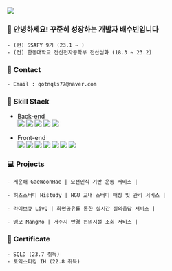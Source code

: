 
<img src="https://capsule-render.vercel.app/api?type=waving&color=auto&height=200&section=header&text=Welcome%20to%20SuBeen's%20GitHub!&fontSize=60" />



### 🌊 안녕하세요! 꾸준히 성장하는 개발자 배수빈입니다
```
- (현) SSAFY 9기 (23.1 ~ )
- (전) 한동대학교 전산전자공학부 전산심화 (18.3 ~ 23.2)
```
### 🤝 Contact 
```
- Email : qotnqls77@naver.com
```
### 🔨 Skill Stack

- Back-end
	<div>
	  <img src="https://img.shields.io/badge/Python-3776AB?style=flat&logo=Python&logoColor=white"/>
	  <img src="https://img.shields.io/badge/Java-007396?style=flat-square&logo=Java&logoColor=white">
	  <img src="https://img.shields.io/badge/Spring-6DB33F?style=flat&logo=Spring&logoColor=white"/>
	  <img src="https://img.shields.io/badge/SpringBoot-6DB33F?style=flat&logo=SpringBoot&logoColor=white"/>
	  <img src="https://img.shields.io/badge/MySQL-4479A1?style=flat&logo=MySQL&logoColor=white"/>	
</div>

- Front-end
	<div>
	<img src="https://img.shields.io/badge/Flutter-61DAFB?style=flat&logo=Flutter&logoColor=white"/>
	 <img src="https://img.shields.io/badge/JavaScript-F7DF1E?style=flat&logo=JavaScript&logoColor=white"/>
	<img src="https://img.shields.io/badge/Vue.js-4FC08D?style=flat&logo=Vue.js&logoColor=white"/>
	<img src="https://img.shields.io/badge/React-61DAFB?style=flat&logo=React&logoColor=white"/>	
	<img src="https://img.shields.io/badge/HTML5-E34F26?style=flat&logo=HTML5&logoColor=white" />
	<img src="https://img.shields.io/badge/CSS3-1572B6?style=flat&logo=CSS3&logoColor=white" />
	<img src="https://img.shields.io/badge/Bootstrap-7952B3?style=flat&logo=Bootstrap&logoColor=white"/>
</div>


### 💻 Projects
```
- 게운해 GaeWoonHae | 모션인식 기반 운동 서비스 |

- 히즈스터디 Histudy | HGU 교내 스터디 매칭 및 관리 서비스 |

- 라이브큐 LivQ | 화면공유를 통한 실시간 질의응답 서비스 |

- 맹모 MangMo | 거주지 반경 편의시설 조회 서비스 |

```

### 📃 Certificate
```
- SQLD (23.7 취득)
- 토익스피킹 IH (22.8 취득)
```
